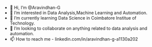 - 👋 Hi, I’m @Aravindhan-G
- 👀 I’m interested in Data Analysis,Machine Learning and Automation.
- 🌱 I’m currently learning Data Science in Coimbatore Institue of Technology.
- 💞️ I’m looking to collaborate on anything related to data analysis and automation.
- 📫 How to reach me - linkedin.com/in/aravindhan-g-a1130a202

<!---
Aravindhan-G/Aravindhan-G is a ✨ special ✨ repository because its `README.md` (this file) appears on your GitHub profile.
You can click the Preview link to take a look at your changes.
--->
